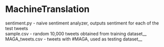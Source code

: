 # MachineTranslation

sentiment.py - naive sentiment analyzer, outputs sentiment for each of the test tweets <br />
sample.csv - random 10,000 tweets obtained from training dataset__
MAGA_tweets.csv - tweets with #MAGA, used as testing dataset__
